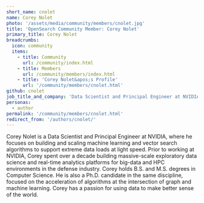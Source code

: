```yaml
---
short_name: cnolet
name: Corey Nolet
photo: '/assets/media/community/members/cnolet.jpg'
title: 'OpenSearch Community Member: Corey Nolet'
primary_title: Corey Nolet
breadcrumbs:
  icon: community
  items:
    - title: Community
      url: /community/index.html
    - title: Members
      url: /community/members/index.html
    - title: 'Corey Nolet&apos;s Profile'
      url: '/community/members/cnolet.html'
github: cnolet
job_title_and_company: 'Data Scientist and Principal Engineer at NVIDIA'
personas:
  - author
permalink: '/community/members/cnolet.html'
redirect_from: '/authors/cnolet/'
---
```


Corey Nolet is a Data Scientist and Principal Engineer at NVIDIA, where he focuses on building and scaling machine learning and vector search algorithms to support extreme data loads at light speed. Prior to working at NVIDIA, Corey spent over a decade building massive-scale exploratory data science and real-time analytics platforms for big-data and HPC environments in the defense industry. Corey holds B.S. and M.S. degrees in Computer Science. He is also a Ph.D. candidate in the same discipline, focused on the acceleration of algorithms at the intersection of graph and machine learning. Corey has a passion for using data to make better sense of the world. 
